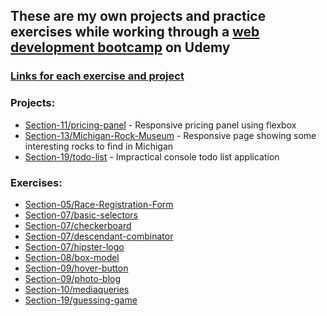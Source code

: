 ## These are my own projects and practice exercises while working through a [web development bootcamp](https://www.udemy.com/course/the-web-developer-bootcamp/) on Udemy

### <ins>Links for each exercise and project</ins>

### Projects:
- [Section-11/pricing-panel](https://mattje.github.io/Udemy-Web-Dev-Bootcamp/Section-11/pricing-panel.html) - Responsive pricing panel using flexbox
- [Section-13/Michigan-Rock-Museum](#) - Responsive page showing some interesting rocks to find in Michigan
- [Section-19/todo-list](https://mattje.github.io/Udemy-Web-Dev-Bootcamp/Section-1/todo-list.html) - Impractical console todo list application

### Exercises:
- [Section-05/Race-Registration-Form](https://mattje.github.io/Udemy-Web-Dev-Bootcamp/Section-05/Race-Registration-Form.html)
- [Section-07/basic-selectors](https://mattje.github.io/Udemy-Web-Dev-Bootcamp/Section-07/basic-selectors.html)
- [Section-07/checkerboard](https://mattje.github.io/Udemy-Web-Dev-Bootcamp/Section-07/checkerboard.html)
- [Section-07/descendant-combinator](https://mattje.github.io/Udemy-Web-Dev-Bootcamp/Section-07/descendant-combinator.html)
- [Section-07/hipster-logo](https://mattje.github.io/Udemy-Web-Dev-Bootcamp/Section-07/hipster-logo.html)
- [Section-08/box-model](https://mattje.github.io/Udemy-Web-Dev-Bootcamp/Section-08/box-model.html)
- [Section-09/hover-button](https://mattje.github.io/Udemy-Web-Dev-Bootcamp/Section-09/hover-button.html) 
- [Section-09/photo-blog](https://mattje.github.io/Udemy-Web-Dev-Bootcamp/Section-09/photo-blog.html)
- [Section-10/mediaqueries](https://mattje.github.io/Udemy-Web-Dev-Bootcamp/Section-10/mediaqueries.html)
- [Section-19/guessing-game](https://mattje.github.io/Udemy-Web-Dev-Bootcamp/Section-1/guessing-game.html)




